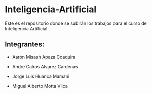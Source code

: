 # Inteligencia-Artificial

Este es el repositorio donde se subirán los trabajos para el curso de Inteligencia Artificial .

## Integrantes:

- Aarón Misash Apaza Coaquira

- Andre Calros Alvarez Cardenas

- Jorge Luis Huanca Mamani

- Miguel Alberto Motta Vilca
